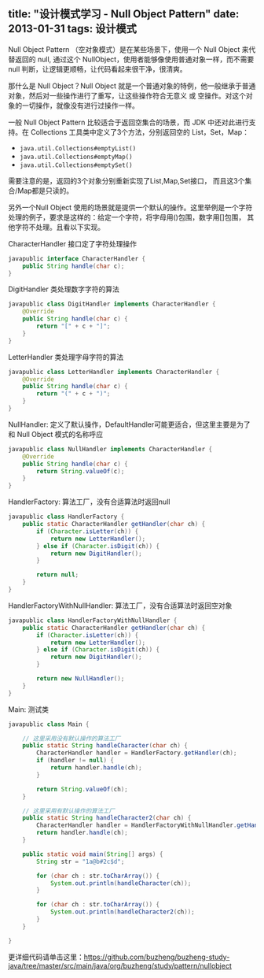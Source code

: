 title: "设计模式学习 - Null Object Pattern"
date: 2013-01-31
tags: 设计模式
---

Null Object Pattern （空对象模式）是在某些场景下，使用一个 Null Object 来代替返回的 null, 通过这个 NullObject，使用者能够像使用普通对象一样，而不需要 null 判断，让逻辑更顺畅，让代码看起来很干净，很清爽。

那什么是 Null Object？Null Object 就是一个普通对象的特例，他一般继承于普通对象，然后对一些操作进行了重写，让这些操作符合无意义 或 空操作。对这个对象的一切操作，就像没有进行过操作一样。<!--more-->

一般 Null Object Pattern 比较适合于返回空集合的场景，而 JDK 中还对此进行支持。在 Collections 工具类中定义了3个方法，分别返回空的 List，Set，Map：

- <code>java.util.Collections#emptyList()</code>
- <code>java.util.Collections#emptyMap()</code>
- <code>java.util.Collections#emptySet()</code>

需要注意的是，返回的3个对象分别重新实现了List,Map,Set接口， 而且这3个集合/Map都是只读的。

另外一个Null Object 使用的场景就是提供一个默认的操作。这里举例是一个字符处理的例子，要求是这样的：给定一个字符，将字母用()包围，数字用[]包围， 其他字符不处理。且看以下实现。

CharacterHandler 接口定了字符处理操作

``` java
javapublic interface CharacterHandler {
	public String handle(char c);
}
```

DigitHandler 类处理数字字符的算法

``` java
javapublic class DigitHandler implements CharacterHandler {
	@Override
	public String handle(char c) {
		return "[" + c + "]";
	}
}
```

LetterHandler 类处理字母字符的算法

``` java
javapublic class LetterHandler implements CharacterHandler {
	@Override
	public String handle(char c) {
		return "(" + c + ")";
	}
}
```

NullHandler: 定义了默认操作，DefaultHandler可能更适合，但这里主要是为了和 Null Object 模式的名称呼应

``` java
javapublic class NullHandler implements CharacterHandler {
	@Override
	public String handle(char c) {
		return String.valueOf(c);
	}
}
```

HandlerFactory: 算法工厂，没有合适算法时返回null

``` java
javapublic class HandlerFactory { 
	public static CharacterHandler getHandler(char ch) {
		if (Character.isLetter(ch)) {
			return new LetterHandler();
		} else if (Character.isDigit(ch)) {
			return new DigitHandler();
		} 

		return null;
	} 
}
```

HandlerFactoryWithNullHandler: 算法工厂，没有合适算法时返回空对象

``` java
javapublic class HandlerFactoryWithNullHandler { 
	public static CharacterHandler getHandler(char ch) {
		if (Character.isLetter(ch)) {
			return new LetterHandler();
		} else if (Character.isDigit(ch)) {
			return new DigitHandler();
		} 

		return new NullHandler();
	}
}
```

Main: 测试类

``` java
javapublic class Main {

	// 这里采用没有默认操作的算法工厂
	public static String handleCharacter(char ch) {
		CharacterHandler handler = HandlerFactory.getHandler(ch);
		if (handler != null) {
			return handler.handle(ch);
		}

		return String.valueOf(ch);
	}

	// 这里采用有默认操作的算法工厂
	public static String handleCharacter2(char ch) {
		CharacterHandler handler = HandlerFactoryWithNullHandler.getHandler(ch);
		return handler.handle(ch);
	}

	public static void main(String[] args) {
		String str = "1a@b#2c$d";

		for (char ch : str.toCharArray()) {
			System.out.println(handleCharacter(ch));
		}

		for (char ch : str.toCharArray()) {
			System.out.println(handleCharacter2(ch));
		}
	}

}
```

更详细代码请单击这里：https://github.com/buzheng/buzheng-study-java/tree/master/src/main/java/org/buzheng/study/pattern/nullobject
